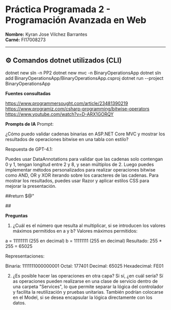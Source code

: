 # Práctica Programada 2 - Programación Avanzada en Web

**Nombre:** Kyran Jose Vilchez Barrantes  
**Carné:** FI17008273

---

## ⚙️ Comandos dotnet utilizados (CLI)


dotnet new sln -n PP2
dotnet new mvc -n BinaryOperationsApp
dotnet sln add BinaryOperationsApp/BinaryOperationsApp.csproj
dotnet run --project BinaryOperationsApp


**Fuentes consultadas**

https://www.programmersought.com/article/23481390219
https://www.programiz.com/csharp-programming/bitwise-operators
https://www.youtube.com/watch?v=D-ARX1GORQY

**Prompts de IA**
Prompt:

¿Cómo puedo validar cadenas binarias en ASP.NET Core MVC y mostrar los resultados de operaciones bitwise en una tabla con estilo?

Respuesta de GPT-4.1:

Puedes usar DataAnnotations para validar que las cadenas solo contengan 0 y 1, tengan longitud entre 2 y 8, y sean múltiplos de 2. Luego puedes implementar métodos personalizados para realizar operaciones bitwise como AND, OR y XOR iterando sobre los caracteres de las cadenas. Para mostrar los resultados, puedes usar Razor y aplicar estilos CSS para mejorar la presentación.

##return $@"
<style>
    table {{
        border-collapse: collapse;
        width: 100%;
        margin-top: 20px;
        font-family: Arial, sans-serif;
    }}
    th, td {{
        border: 1px solid #333;
        padding: 8px;
        text-align: center;
    }}
    th {{
        background-color: #f2f2f2;
    }}
    tr:nth-child(even) {{
        background-color: #f9f9f9;
    }}
</style> ##


**Preguntas**
1. ¿Cuál es el número que resulta al multiplicar, si se introducen los valores máximos permitidos en a y b?
Valores máximos permitidos:

a = 11111111 (255 en decimal)
b = 11111111 (255 en decimal)
Resultado: 255 * 255 = 65025

Representaciones:

Binaria: 1111111000000001
Octal: 177401
Decimal: 65025
Hexadecimal: FE01

2. ¿Es posible hacer las operaciones en otra capa? Si sí, ¿en cuál sería?
Sí as operaciones pueden realizarse en una clase de servicio dentro de una carpeta "Services", lo que permite separar la lógica del controlador y facilita la reutilización y pruebas unitarias. También podrían colocarse en el Model, si se desea encapsular la lógica directamente con los datos.
